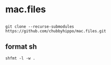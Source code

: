 # mac.files
##
```
git clone --recurse-submodules https://github.com/chubbyhippo/mac.files.git
```
## format sh
```
shfmt -l -w .
```